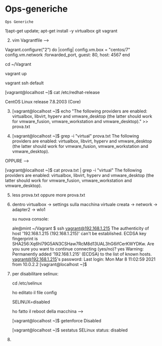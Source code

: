 # Ops-generiche
```
Ops Generiche
```

1)apt-get update; apt-get install -y virtualbox git vagrant

2) vim Vagrantfile --> 

Vagrant.configure("2") do |config|
  config.vm.box = "centos/7"
  config.vm.network :forwarded_port, guest: 80, host: 4567
end

cd ~/Vagrant

vagrant up

vagrant ssh default

[vagrant@localhost ~]$ cat /etc/redhat-release 

CentOS Linux release 7.8.2003 (Core)

3) [vagrant@localhost ~]$ echo "The following providers are enabled: virtualbox, libvirt, hyperv and vmware_desktop (the latter should work for vmware_fusion, vmware_workstation and vmware_desktop)." >> prova.txt


4) [vagrant@localhost ~]$ grep -i "virtual" prova.txt 
The following providers are enabled: virtualbox, libvirt, hyperv and vmware_desktop (the latter should work for vmware_fusion, vmware_workstation and vmware_desktop).

OPPURE -->

[vagrant@localhost ~]$ cat prova.txt | grep -i "virtual"
The following providers are enabled: virtualbox, libvirt, hyperv and vmware_desktop (the latter should work for vmware_fusion, vmware_workstation and vmware_desktop).

5) less prova.txt oppure more prova.txt

6) dentro virtualbox -> settings sulla macchina virtuale creata -> network -> adapter2 -> wlo1

   su nuova console:

   ale@mint ~/Vagrant $ ssh vagrant@192.168.1.215
   The authenticity of host '192.168.1.215 (192.168.1.215)' can't be established.
   ECDSA key fingerprint is SHA256:Xq6hI79G5AN3CSHaw7RcM8d13UAL3hG6ifCerKWYDKw.
   Are you sure you want to continue connecting (yes/no)? yes
   Warning: Permanently added '192.168.1.215' (ECDSA) to the list of known hosts.
   vagrant@192.168.1.215's password: 
   Last login: Mon Mar  8 11:02:59 2021 from 10.0.2.2
   [vagrant@localhost ~]$ 

7) per disabilitare selinux:

   cd /etc/selinux

   ho editato il file config

   SELINUX=disabled
   
   ho fatto il reboot della macchina -->

   [vagrant@localhost ~]$ getenforce
   Disabled
 
   [vagrant@localhost ~]$ sestatus
   SELinux status:                 disabled

8) 
